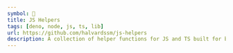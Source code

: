 ```yaml
---
symbol: 📏
title: JS Helpers
tags: [deno, node, js, ts, lib]
url: https://github.com/halvardssm/js-helpers
description: A collection of helper functions for JS and TS built for both Deno and Node.
---
```


